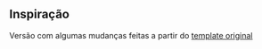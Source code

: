 ## Inspiração

Versão com algumas mudanças feitas a partir do <a href="https://github.com/Errec/pug-sass-boilerplate-starter-kit">template original</a>